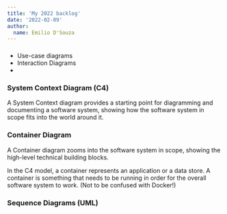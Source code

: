 ```yaml
---
title: 'My 2022 backlog'
date: '2022-02-09'
author:
  name: Emilio D'Souza
---
```


### 

- Use-case diagrams
- Interaction Diagrams
-


### System Context Diagram (C4)
A System Context diagram provides a starting point for diagramming and documenting a software system, showing how the software system in scope fits into the world around it.

### Container Diagram
A Container diagram zooms into the software system in scope, showing the high-level technical building blocks.

 In the C4 model, a container represents an application or a data store. A container is something that needs to be running in order for the overall software system to work. (Not to be confused with Docker!)

### Sequence Diagrams (UML)

